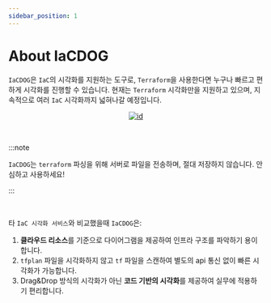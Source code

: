 ```yaml
---
sidebar_position: 1
---
```


# About IaCDOG

`IaCDOG`은 `IaC`의 시각화를 지원하는 도구로, `Terraform`을 사용한다면 누구나 빠르고 편하게 시각화를 진행할 수 있습니다. 현재는 `Terraform` 시각화만을 지원하고 있으며, 지속적으로 여러 `IaC` 시각화까지 넓혀나갈 예정입니다.

<p align="center">
  <a
    href="https://www.initcloud.io/iacdog/visualizer"
    target="_blank"
    rel="noreferrer noopener"
    alt="iacdog-logo"
  >
    <img src="/img/logo.png" alt="id" style={{ width: 200 }} />
  </a>
</p>

<br />

:::note

`IaCDOG`는 `terraform` 파싱을 위해 서버로 파일을 전송하며, 절대 저장하지 않습니다. 안심하고 사용하세요!

:::

<br />

타 `IaC 시각화 서비스`와 비교했을때 `IaCDOG`은:

1. **클라우드 리소스**를 기준으로 다이어그램을 제공하여 인프라 구조를 파악하기 용이합니다.
2. `tfplan` 파일을 시각화하지 않고 `tf` 파일을 스캔하여 별도의 api 통신 없이 빠른 시각화가 가능합니다.
3. Drag&Drop 방식의 시각화가 아닌 **코드 기반의 시각화**를 제공하여 실무에 적용하기 편리합니다.
